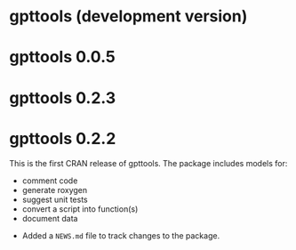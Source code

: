 # gpttools (development version)

# gpttools 0.0.5

# gpttools 0.2.3

# gpttools 0.2.2

This is the first CRAN release of gpttools. The package includes models for:

-  comment code
-  generate roxygen
-  suggest unit tests
-  convert a script into function(s)
-  document data

* Added a `NEWS.md` file to track changes to the package.
